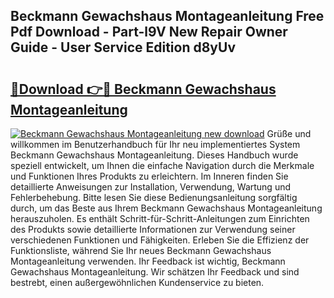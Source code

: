 ## Beckmann Gewachshaus Montageanleitung Free Pdf Download - Part-l9V New Repair Owner Guide - User Service Edition d8yUv

# <h2><a href="http://df8kso.blite.top/?on=Beckmann+Gewachshaus+Montageanleitung">🔗Download 👉🔴 Beckmann Gewachshaus Montageanleitung</a></h2>

[![Beckmann Gewachshaus Montageanleitung new download](https://i.imgur.com/lujVjoI.png)](http://df8kso.blite.top/?on=Beckmann+Gewachshaus+Montageanleitung)
Grüße und willkommen im Benutzerhandbuch für Ihr neu implementiertes System Beckmann Gewachshaus Montageanleitung. Dieses Handbuch wurde speziell entwickelt, um Ihnen die einfache Navigation durch die Merkmale und Funktionen Ihres Produkts zu erleichtern. Im Inneren finden Sie detaillierte Anweisungen zur Installation, Verwendung, Wartung und Fehlerbehebung. Bitte lesen Sie diese Bedienungsanleitung sorgfältig durch, um das Beste aus Ihrem Beckmann Gewachshaus Montageanleitung herauszuholen. Es enthält Schritt-für-Schritt-Anleitungen zum Einrichten des Produkts sowie detaillierte Informationen zur Verwendung seiner verschiedenen Funktionen und Fähigkeiten. Erleben Sie die Effizienz der Funktionsliste, während Sie Ihr neues Beckmann Gewachshaus Montageanleitung verwenden. Ihr Feedback ist wichtig, Beckmann Gewachshaus Montageanleitung. Wir schätzen Ihr Feedback und sind bestrebt, einen außergewöhnlichen Kundenservice zu bieten.
